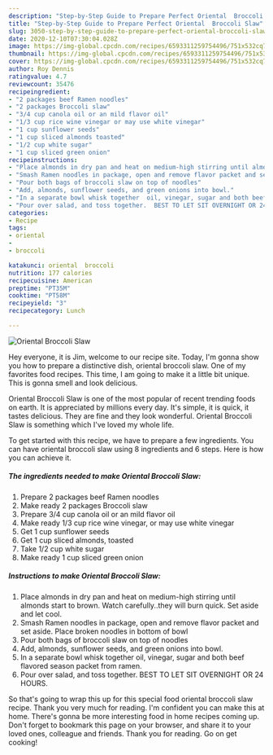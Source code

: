 ```yaml
---
description: "Step-by-Step Guide to Prepare Perfect Oriental  Broccoli Slaw"
title: "Step-by-Step Guide to Prepare Perfect Oriental  Broccoli Slaw"
slug: 3050-step-by-step-guide-to-prepare-perfect-oriental-broccoli-slaw
date: 2020-12-10T07:30:04.028Z
image: https://img-global.cpcdn.com/recipes/6593311259754496/751x532cq70/oriental-broccoli-slaw-recipe-main-photo.jpg
thumbnail: https://img-global.cpcdn.com/recipes/6593311259754496/751x532cq70/oriental-broccoli-slaw-recipe-main-photo.jpg
cover: https://img-global.cpcdn.com/recipes/6593311259754496/751x532cq70/oriental-broccoli-slaw-recipe-main-photo.jpg
author: Roy Dennis
ratingvalue: 4.7
reviewcount: 35476
recipeingredient:
- "2 packages beef Ramen noodles"
- "2 packages Broccoli slaw"
- "3/4 cup canola oil or an mild flavor oil"
- "1/3 cup rice wine vinegar or may use white vinegar"
- "1 cup sunflower seeds"
- "1 cup sliced almonds toasted"
- "1/2 cup white sugar"
- "1 cup sliced green onion"
recipeinstructions:
- "Place almonds in dry pan and heat on medium-high stirring until almonds start to brown.  Watch carefully..they will burn quick.  Set aside and let cool."
- "Smash Ramen noodles in package, open and remove flavor packet and set aside.  Place broken noodles in bottom of bowl"
- "Pour both bags of broccoli slaw on top of noodles"
- "Add, almonds, sunflower seeds, and green onions into bowl."
- "In a separate bowl whisk together  oil, vinegar, sugar and both beef flavored season packet from ramen."
- "Pour over salad, and toss together.  BEST TO LET SIT OVERNIGHT OR 24 HOURS."
categories:
- Recipe
tags:
- oriental
- 
- broccoli

katakunci: oriental  broccoli 
nutrition: 177 calories
recipecuisine: American
preptime: "PT35M"
cooktime: "PT58M"
recipeyield: "3"
recipecategory: Lunch

---
```



![Oriental  Broccoli Slaw](https://img-global.cpcdn.com/recipes/6593311259754496/751x532cq70/oriental-broccoli-slaw-recipe-main-photo.jpg)

Hey everyone, it is Jim, welcome to our recipe site. Today, I'm gonna show you how to prepare a distinctive dish, oriental  broccoli slaw. One of my favorites food recipes. This time, I am going to make it a little bit unique. This is gonna smell and look delicious.

Oriental  Broccoli Slaw is one of the most popular of recent trending foods on earth. It is appreciated by millions every day. It's simple, it is quick, it tastes delicious. They are fine and they look wonderful. Oriental  Broccoli Slaw is something which I've loved my whole life.




To get started with this recipe, we have to prepare a few ingredients. You can have oriental  broccoli slaw using 8 ingredients and 6 steps. Here is how you can achieve it.

<!--inarticleads1-->

##### The ingredients needed to make Oriental  Broccoli Slaw:

1. Prepare 2 packages beef Ramen noodles
1. Make ready 2 packages Broccoli slaw
1. Prepare 3/4 cup canola oil or an mild flavor oil
1. Make ready 1/3 cup rice wine vinegar, or may use white vinegar
1. Get 1 cup sunflower seeds
1. Get 1 cup sliced almonds, toasted
1. Take 1/2 cup white sugar
1. Make ready 1 cup sliced green onion




<!--inarticleads2-->

##### Instructions to make Oriental  Broccoli Slaw:

1. Place almonds in dry pan and heat on medium-high stirring until almonds start to brown.  Watch carefully..they will burn quick.  Set aside and let cool.
1. Smash Ramen noodles in package, open and remove flavor packet and set aside.  Place broken noodles in bottom of bowl
1. Pour both bags of broccoli slaw on top of noodles
1. Add, almonds, sunflower seeds, and green onions into bowl.
1. In a separate bowl whisk together  oil, vinegar, sugar and both beef flavored season packet from ramen.
1. Pour over salad, and toss together.  BEST TO LET SIT OVERNIGHT OR 24 HOURS.




So that's going to wrap this up for this special food oriental  broccoli slaw recipe. Thank you very much for reading. I'm confident you can make this at home. There's gonna be more interesting food in home recipes coming up. Don't forget to bookmark this page on your browser, and share it to your loved ones, colleague and friends. Thank you for reading. Go on get cooking!
